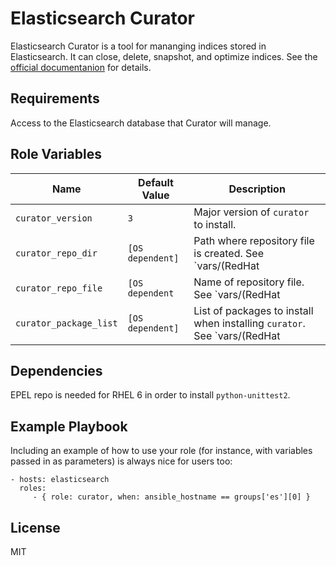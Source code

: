 Elasticsearch Curator
=========

Elasticsearch Curator is a tool for mananging indices stored in Elasticsearch. It can close, delete, snapshot, and optimize indices. See the [official documentanion](https://www.elastic.co/guide/en/elasticsearch/client/curator/3.5/index.html) for details.

Requirements
------------

Access to the Elasticsearch database that Curator will manage.

Role Variables
--------------

| Name              | Default Value       | Description          |
|-------------------|---------------------|----------------------|
| `curator_version` | `3` | Major version of `curator` to install. |
| `curator_repo_dir` | `[OS dependent]` | Path where repository file is created. See `vars/(RedHat|Debian).yml` |
| `curator_repo_file` | `[OS dependent` | Name of repository file. See `vars/(RedHat|Debian).yml` |
| `curator_package_list` | `[OS dependent]` | List of packages to install when installing `curator`. See `vars/(RedHat|Debian).yml` |

Dependencies
------------

EPEL repo is needed for RHEL 6 in order to install `python-unittest2`. 

Example Playbook
----------------

Including an example of how to use your role (for instance, with variables passed in as parameters) is always nice for users too:

    - hosts: elasticsearch
      roles:
         - { role: curator, when: ansible_hostname == groups['es'][0] }

License
-------

MIT
